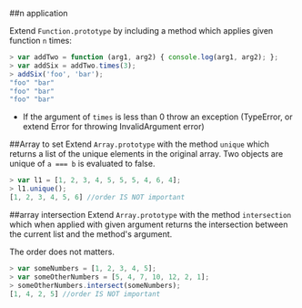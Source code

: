 ##n application

Extend `Function.prototype` by including a method which applies given function `n` times:

```javascript
> var addTwo = function (arg1, arg2) { console.log(arg1, arg2); };
> var addSix = addTwo.times(3);
> addSix('foo', 'bar');
"foo" "bar"
"foo" "bar"
"foo" "bar"
```
 * If the argument of `times` is less than 0 throw an exception (TypeError, or extend Error for throwing InvalidArgument error)

##Array to set
Extend `Array.prototype` with the method `unique` which returns a list of the unique elements in the original array.
Two objects are unique of `a === b` is evaluated to false.

```javascript
> var l1 = [1, 2, 3, 4, 5, 5, 5, 4, 6, 4];
> l1.unique();
[1, 2, 3, 4, 5, 6] //order IS NOT important
```

##array intersection
Extend `Array.prototype` with the method `intersection` which when applied with given argument returns the intersection between the current list and the method's argument.

The order does not matters.

```javascript
> var someNumbers = [1, 2, 3, 4, 5];
> var someOtherNumbers = [5, 4, 7, 10, 12, 2, 1];
> someOtherNumbers.intersect(someNumbers);
[1, 4, 2, 5] //order IS NOT important
```